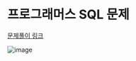 # 프로그래머스 SQL 문제

[문제풀이 링크](https://programmers.co.kr/learn/challenges)

![image](https://user-images.githubusercontent.com/50797070/130351658-8a8e95d2-9955-491c-a75d-e43fa261de14.png)


